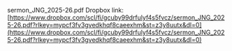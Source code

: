 sermon_JNG_2025-26.pdf Dropbox link: [https://www.dropbox.com/scl/fi/gcuby99drfulyf4s5fvcz/sermon_JNG_2025-26.pdf?rlkey=mypcf3fv3gvedkhqf8caeexhm&st=z3y8uutx&dl=0](https://www.dropbox.com/scl/fi/gcuby99drfulyf4s5fvcz/sermon_JNG_2025-26.pdf?rlkey=mypcf3fv3gvedkhqf8caeexhm&st=z3y8uutx&dl=0)

